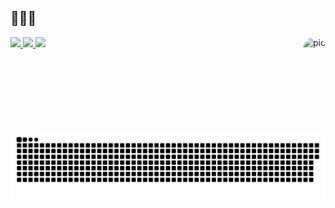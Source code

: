 🍦🍫🍭
-
</div>
  <img align = "right" alt = "pic" height = "150" style = "border-radius: 50px;" src = "https://media.giphy.com/media/jx6QUPGpCUXgsMUyMU/giphy.gif">
</div>

<div> 
  <a href="https://www.instagram.com/jay_hallucigenia/" target="_blank"> <img src = "https://img.shields.io/badge/Instagram-E4405F?style=for-the-badge&logo=instagram&logoColor=white"target =" _ blank "> </a>
  <a href = "https://twitter.com/JayHallucigenia?t=bmxRqJvP-HirvXT4CXY-hg&s=09"> <img src = "https://img.shields.io/badge/Twitter-1DA1F2?style=for-the-badge&logo=twitter&logoColor=white" target = "_ blank"> </a>
  <a href = "https://www.reddit.com/user/hallucigenia_Jay?utm_medium=android_app&utm_source=share"> <img src = "https://img.shields.io/badge/Reddit-FF4500?style=for-the-badge&logo=reddit&logoColor=white" target = "_ blank"> </a>
  
  ![ Animação de cobra ](https://github.com/Hallucigenia-Jay/Hallucigenia-Jay/blob/output/github-contribution-grid-snake.svg)
  
</div>
